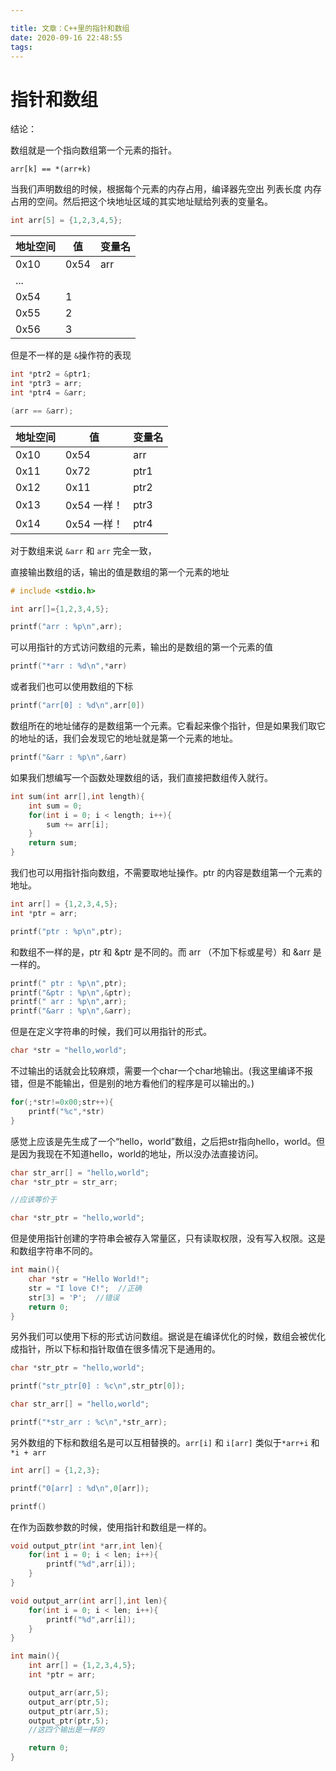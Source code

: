 ```yaml
---

title: 文章：C++里的指针和数组
date: 2020-09-16 22:48:55
tags:
---
```


# 指针和数组

结论：

数组就是一个指向数组第一个元素的指针。

```
arr[k] == *(arr+k)
```

当我们声明数组的时候，根据每个元素的内存占用，编译器先空出 列表长度 内存占用的空间。然后把这个块地址区域的其实地址赋给列表的变量名。

```c++
int arr[5] = {1,2,3,4,5};
```

| 地址空间 | 值   | 变量名 |
| -------- | ---- | ------ |
| 0x10     | 0x54 | arr    |
| ...      |      |        |
| 0x54     | 1    |        |
| 0x55     | 2    |        |
| 0x56     | 3    |        |

但是不一样的是 `&`操作符的表现

```c++
int *ptr2 = &ptr1;
int *ptr3 = arr;
int *ptr4 = &arr;

(arr == &arr);
```



| 地址空间 | 值          | 变量名 |
| -------- | ----------- | ------ |
| 0x10     | 0x54        | arr    |
| 0x11     | 0x72        | ptr1   |
| 0x12     | 0x11        | ptr2   |
| 0x13     | 0x54 一样！ | ptr3   |
| 0x14     | 0x54 一样！ | ptr4   |

对于数组来说 `&arr` 和 `arr` 完全一致，



直接输出数组的话，输出的值是数组的第一个元素的地址

```cpp
# include <stdio.h>

int arr[]={1,2,3,4,5};

printf("arr : %p\n",arr);
```

可以用指针的方式访问数组的元素，输出的是数组的第一个元素的值

```cpp
printf("*arr : %d\n",*arr)
```

或者我们也可以使用数组的下标

```cpp
printf("arr[0] : %d\n",arr[0])
```

数组所在的地址储存的是数组第一个元素。它看起来像个指针，但是如果我们取它的地址的话，我们会发现它的地址就是第一个元素的地址。

```cpp
printf("&arr : %p\n",&arr)
```

如果我们想编写一个函数处理数组的话，我们直接把数组传入就行。

```cpp
int sum(int arr[],int length){
    int sum = 0;
    for(int i = 0; i < length; i++){
        sum += arr[i];
    }
    return sum;
}
```

我们也可以用指针指向数组，不需要取地址操作。ptr 的内容是数组第一个元素的地址。

```cpp
int arr[] = {1,2,3,4,5};
int *ptr = arr;

printf("ptr : %p\n",ptr);
```

和数组不一样的是，ptr 和 &ptr 是不同的。而 arr （不加下标或星号）和 &arr 是一样的。

```cpp
printf(" ptr : %p\n",ptr);
printf("&ptr : %p\n",&ptr);
printf(" arr : %p\n",arr);
printf("&arr : %p\n",&arr);
```

但是在定义字符串的时候，我们可以用指针的形式。

```cpp
char *str = "hello,world";
```

不过输出的话就会比较麻烦，需要一个char一个char地输出。(我这里编译不报错，但是不能输出，但是别的地方看他们的程序是可以输出的。)

```cpp
for(;*str!=0x00;str++){
    printf("%c",*str)
}
```

感觉上应该是先生成了一个“hello，world”数组，之后把str指向hello，world。但是因为我现在不知道hello，world的地址，所以没办法直接访问。

```cpp
char str_arr[] = "hello,world";
char *str_ptr = str_arr;

//应该等价于 

char *str_ptr = "hello,world";
```

但是使用指针创建的字符串会被存入常量区，只有读取权限，没有写入权限。这是和数组字符串不同的。

```cpp
int main(){
    char *str = "Hello World!";
    str = "I love C!";  //正确
    str[3] = 'P';  //错误
    return 0;
}
```

另外我们可以使用下标的形式访问数组。据说是在编译优化的时候，数组会被优化成指针，所以下标和指针取值在很多情况下是通用的。

```cpp
char *str_ptr = "hello,world";

printf("str_ptr[0] : %c\n",str_ptr[0]);

char str_arr[] = "hello,world";

printf("*str_arr : %c\n",*str_arr);
```



另外数组的下标和数组名是可以互相替换的。`arr[i]` 和 `i[arr]` 类似于`*arr+i` 和 `*i + arr`

```cpp
int arr[] = {1,2,3};

printf("0[arr] : %d\n",0[arr]);

printf()
```

在作为函数参数的时候，使用指针和数组是一样的。

```cpp
void output_ptr(int *arr,int len){
    for(int i = 0; i < len; i++){
        printf("%d",arr[i]);
    }
}

void output_arr(int arr[],int len){
    for(int i = 0; i < len; i++){
        printf("%d",arr[i]);
    }
}

int main(){
    int arr[] = {1,2,3,4,5};
    int *ptr = arr;

    output_arr(arr,5);
    output_arr(ptr,5);
    output_ptr(arr,5);
    output_ptr(ptr,5);
    //这四个输出是一样的

    return 0;
}
```
